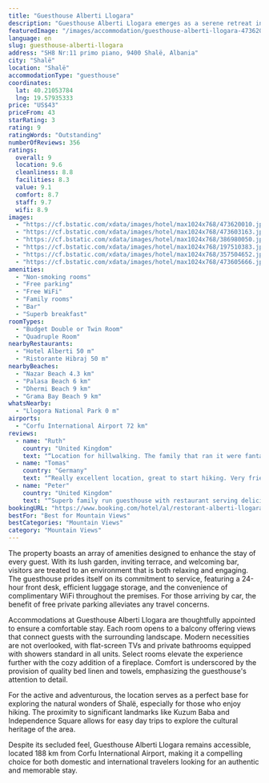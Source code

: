 ```yaml
---
title: "Guesthouse Alberti Llogara"
description: "Guesthouse Alberti Llogara emerges as a serene retreat in the heart of Shalë, offering a unique blend of comfort and natural beauty for travelers seeking an escape from the ordinary."
featuredImage: "/images/accommodation/guesthouse-alberti-llogara-473620010.jpg"
language: en
slug: guesthouse-alberti-llogara
address: "SH8 Nr:11 primo piano, 9400 Shalë, Albania"
city: "Shalë"
location: "Shalë"
accommodationType: "guesthouse"
coordinates:
  lat: 40.21053784
  lng: 19.57935333
price: "US$43"
priceFrom: 43
starRating: 3
rating: 9
ratingWords: "Outstanding"
numberOfReviews: 356
ratings:
  overall: 9
  location: 9.6
  cleanliness: 8.8
  facilities: 8.3
  value: 9.1
  comfort: 8.7
  staff: 9.7
  wifi: 8.9
images:
  - "https://cf.bstatic.com/xdata/images/hotel/max1024x768/473620010.jpg?k=2e455829922e205c3a89043ed16d64c465f4f04d95dcdf374cb64d6dcd638dbe&o=&hp=1"
  - "https://cf.bstatic.com/xdata/images/hotel/max1024x768/473603163.jpg?k=2eff002a256f528c3694386d1f05d5d4bec384d8ca45460c0dfc0fb9a55a9a9c&o=&hp=1"
  - "https://cf.bstatic.com/xdata/images/hotel/max1024x768/386980050.jpg?k=0944e7a5a5cf1d7d9bb8a9ff0b284fef329165fa4637ec0d4d33eb52f9a7f533&o=&hp=1"
  - "https://cf.bstatic.com/xdata/images/hotel/max1024x768/197510383.jpg?k=6f5fb7f191195d2daf4bf0cfaded9026a000a9d1066341b56477c81637b1c011&o=&hp=1"
  - "https://cf.bstatic.com/xdata/images/hotel/max1024x768/357504652.jpg?k=de619f3a989d338a6e3d77ca4b25ee4f651eb778a385417ad14ce9a36daa56ea&o=&hp=1"
  - "https://cf.bstatic.com/xdata/images/hotel/max1024x768/473605666.jpg?k=bed8dbd0d8c38a73b09cc83776d78fd28c6b383c0fb8b49dd3cbf8459a4981ee&o=&hp=1"
amenities:
  - "Non-smoking rooms"
  - "Free parking"
  - "Free WiFi"
  - "Family rooms"
  - "Bar"
  - "Superb breakfast"
roomTypes:
  - "Budget Double or Twin Room"
  - "Quadruple Room"
nearbyRestaurants:
  - "Hotel Alberti 50 m"
  - "Ristorante Hibraj 50 m"
nearbyBeaches:
  - "Nazar Beach 4.3 km"
  - "Palasa Beach 6 km"
  - "Dhermi Beach 9 km"
  - "Grama Bay Beach 9 km"
whatsNearby:
  - "Llogora National Park 0 m"
airports:
  - "Corfu International Airport 72 km"
reviews:
  - name: "Ruth"
    country: "United Kingdom"
    text: "“Location for hillwalking. The family that ran it were fantastic, friendly and very helpful. Homemade pasta was delicious too!”"
  - name: "Tomas"
    country: "Germany"
    text: "“Really excellent location, great to start hiking. Very friendly owners, make everything possible, Excellent food in the restaurant, home made past & dessert. Helpful with organizing trips & drivers. Thank you the pleasant stay!”"
  - name: "Peter"
    country: "United Kingdom"
    text: "“Superb family run guesthouse with restaurant serving delicious food including homemade wine and their speciality, homemade pasta. Breakfast excellent. There is a short hiking trail opposite the guesthouse. Safe parking on site. All in all...”"
bookingURL: "https://www.booking.com/hotel/al/restorant-alberti-llogara.en-gb.html?aid=8035640"
bestFor: "Best for Mountain Views"
bestCategories: "Mountain Views"
category: "Mountain Views"
---
```


The property boasts an array of amenities designed to enhance the stay of every guest. With its lush garden, inviting terrace, and welcoming bar, visitors are treated to an environment that is both relaxing and engaging. The guesthouse prides itself on its commitment to service, featuring a 24-hour front desk, efficient luggage storage, and the convenience of complimentary WiFi throughout the premises. For those arriving by car, the benefit of free private parking alleviates any travel concerns.

Accommodations at Guesthouse Alberti Llogara are thoughtfully appointed to ensure a comfortable stay. Each room opens to a balcony offering views that connect guests with the surrounding landscape. Modern necessities are not overlooked, with flat-screen TVs and private bathrooms equipped with showers standard in all units. Select rooms elevate the experience further with the cozy addition of a fireplace. Comfort is underscored by the provision of quality bed linen and towels, emphasizing the guesthouse's attention to detail.

For the active and adventurous, the location serves as a perfect base for exploring the natural wonders of Shalë, especially for those who enjoy hiking. The proximity to significant landmarks like Kuzum Baba and Independence Square allows for easy day trips to explore the cultural heritage of the area.

Despite its secluded feel, Guesthouse Alberti Llogara remains accessible, located 188 km from Corfu International Airport, making it a compelling choice for both domestic and international travelers looking for an authentic and memorable stay.